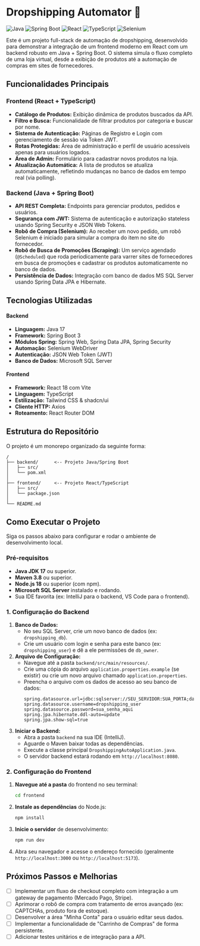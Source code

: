 # Dropshipping Automator 🤖

![Java](https://img.shields.io/badge/Java-17-blue)
![Spring Boot](https://img.shields.io/badge/Spring_Boot-3.x-green)
![React](https://img.shields.io/badge/React-18-blueviolet)
![TypeScript](https://img.shields.io/badge/TypeScript-5.x-blue)
![Selenium](https://img.shields.io/badge/Selenium-4.x-green)

Este é um projeto full-stack de automação de dropshipping, desenvolvido para demonstrar a integração de um frontend moderno em React com um backend robusto em Java + Spring Boot. O sistema simula o fluxo completo de uma loja virtual, desde a exibição de produtos até a automação de compras em sites de fornecedores.

## Funcionalidades Principais

### Frontend (React + TypeScript)
-   **Catálogo de Produtos:** Exibição dinâmica de produtos buscados da API.
-   **Filtro e Busca:** Funcionalidade de filtrar produtos por categoria e buscar por nome.
-   **Sistema de Autenticação:** Páginas de Registro e Login com gerenciamento de sessão via Token JWT.
-   **Rotas Protegidas:** Área de administração e perfil de usuário acessíveis apenas para usuários logados.
-   **Área de Admin:** Formulário para cadastrar novos produtos na loja.
-   **Atualização Automática:** A lista de produtos se atualiza automaticamente, refletindo mudanças no banco de dados em tempo real (via polling).

### Backend (Java + Spring Boot)
-   **API REST Completa:** Endpoints para gerenciar produtos, pedidos e usuários.
-   **Segurança com JWT:** Sistema de autenticação e autorização stateless usando Spring Security e JSON Web Tokens.
-   **Robô de Compra (Selenium):** Ao receber um novo pedido, um robô Selenium é iniciado para simular a compra do item no site do fornecedor.
-   **Robô de Busca de Promoções (Scraping):** Um serviço agendado (`@Scheduled`) que roda periodicamente para varrer sites de fornecedores em busca de promoções e cadastrar os produtos automaticamente no banco de dados.
-   **Persistência de Dados:** Integração com banco de dados MS SQL Server usando Spring Data JPA e Hibernate.

## Tecnologias Utilizadas

#### **Backend**
-   **Linguagem:** Java 17
-   **Framework:** Spring Boot 3
-   **Módulos Spring:** Spring Web, Spring Data JPA, Spring Security
-   **Automação:** Selenium WebDriver
-   **Autenticação:** JSON Web Token (JWT)
-   **Banco de Dados:** Microsoft SQL Server

#### **Frontend**
-   **Framework:** React 18 com Vite
-   **Linguagem:** TypeScript
-   **Estilização:** Tailwind CSS & shadcn/ui
-   **Cliente HTTP:** Axios
-   **Roteamento:** React Router DOM

## Estrutura do Repositório

O projeto é um monorepo organizado da seguinte forma:

```
/
├── backend/      <-- Projeto Java/Spring Boot
│   ├── src/
│   └── pom.xml
│
├── frontend/     <-- Projeto React/TypeScript
│   ├── src/
│   └── package.json
│
└── README.md
```

## Como Executar o Projeto

Siga os passos abaixo para configurar e rodar o ambiente de desenvolvimento local.

### Pré-requisitos
-   **Java JDK 17** ou superior.
-   **Maven 3.8** ou superior.
-   **Node.js 18** ou superior (com npm).
-   **Microsoft SQL Server** instalado e rodando.
-   Sua IDE favorita (ex: IntelliJ para o backend, VS Code para o frontend).

### 1. Configuração do Backend
1.  **Banco de Dados:**
    * No seu SQL Server, crie um novo banco de dados (ex: `dropshipping_db`).
    * Crie um usuário com login e senha para este banco (ex: `dropshipping_user`) e dê a ele permissões de `db_owner`.
2.  **Arquivo de Configuração:**
    * Navegue até a pasta `backend/src/main/resources/`.
    * Crie uma cópia do arquivo `application.properties.example` (se existir) ou crie um novo arquivo chamado `application.properties`.
    * Preencha o arquivo com os dados de acesso ao seu banco de dados:
        ```properties
        spring.datasource.url=jdbc:sqlserver://SEU_SERVIDOR:SUA_PORTA;databaseName=dropshipping_db;encrypt=true;trustServerCertificate=true;
        spring.datasource.username=dropshipping_user
        spring.datasource.password=sua_senha_aqui
        spring.jpa.hibernate.ddl-auto=update
        spring.jpa.show-sql=true
        ```
3.  **Iniciar o Backend:**
    * Abra a pasta `backend` na sua IDE (IntelliJ).
    * Aguarde o Maven baixar todas as dependências.
    * Execute a classe principal `DropshippingAutoApplication.java`.
    * O servidor backend estará rodando em `http://localhost:8080`.

### 2. Configuração do Frontend
1.  **Navegue até a pasta** do frontend no seu terminal:
    ```bash
    cd frontend
    ```
2.  **Instale as dependências** do Node.js:
    ```bash
    npm install
    ```
3.  **Inicie o servidor** de desenvolvimento:
    ```bash
    npm run dev
    ```
4.  Abra seu navegador e acesse o endereço fornecido (geralmente `http://localhost:3000` ou `http://localhost:5173`).

## Próximos Passos e Melhorias
-   [ ] Implementar um fluxo de checkout completo com integração a um gateway de pagamento (Mercado Pago, Stripe).
-   [ ] Aprimorar o robô de compra com tratamento de erros avançado (ex: CAPTCHAs, produto fora de estoque).
-   [ ] Desenvolver a área "Minha Conta" para o usuário editar seus dados.
-   [ ] Implementar a funcionalidade de "Carrinho de Compras" de forma persistente.
-   [ ] Adicionar testes unitários e de integração para a API.
